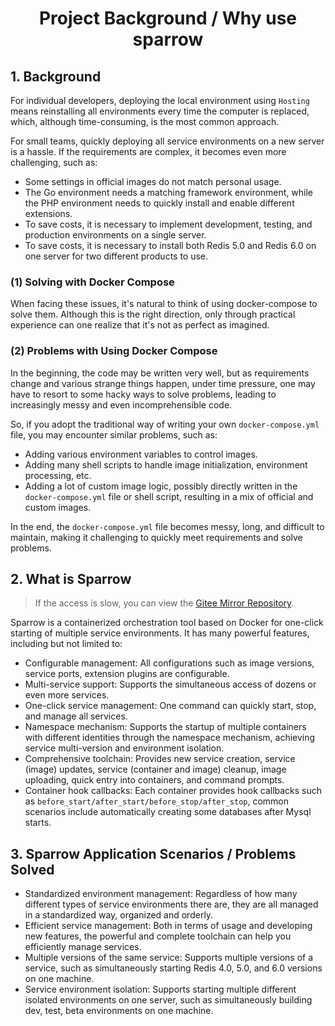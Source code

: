 <div align="center"> <h1>Project Background / Why use sparrow</h1> </div>

## 1. Background

For individual developers, deploying the local environment using `Hosting` means reinstalling all environments every time the computer is replaced, which, although time-consuming, is the most common approach.

For small teams, quickly deploying all service environments on a new server is a hassle. If the requirements are complex, it becomes even more challenging, such as:

- Some settings in official images do not match personal usage.
- The Go environment needs a matching framework environment, while the PHP environment needs to quickly install and enable different extensions.
- To save costs, it is necessary to implement development, testing, and production environments on a single server.
- To save costs, it is necessary to install both Redis 5.0 and Redis 6.0 on one server for two different products to use.

### (1) Solving with Docker Compose

When facing these issues, it's natural to think of using docker-compose to solve them. Although this is the right direction, only through practical experience can one realize that it's not as perfect as imagined.

### (2) Problems with Using Docker Compose

In the beginning, the code may be written very well, but as requirements change and various strange things happen, under time pressure, one may have to resort to some hacky ways to solve problems, leading to increasingly messy and even incomprehensible code.

So, if you adopt the traditional way of writing your own `docker-compose.yml` file, you may encounter similar problems, such as:

- Adding various environment variables to control images.
- Adding many shell scripts to handle image initialization, environment processing, etc.
- Adding a lot of custom image logic, possibly directly written in the `docker-compose.yml` file or shell script, resulting in a mix of official and custom images.

In the end, the `docker-compose.yml` file becomes messy, long, and difficult to maintain, making it challenging to quickly meet requirements and solve problems.

## 2. What is Sparrow

> If the access is slow, you can view the [Gitee Mirror Repository](https://gitee.com/WGrape/sparrow).

Sparrow is a containerized orchestration tool based on Docker for one-click starting of multiple service environments. It has many powerful features, including but not limited to:

- Configurable management: All configurations such as image versions, service ports, extension plugins are configurable.
- Multi-service support: Supports the simultaneous access of dozens or even more services.
- One-click service management: One command can quickly start, stop, and manage all services.
- Namespace mechanism: Supports the startup of multiple containers with different identities through the namespace mechanism, achieving service multi-version and environment isolation.
- Comprehensive toolchain: Provides new service creation, service (image) updates, service (container and image) cleanup, image uploading, quick entry into containers, and command prompts.
- Container hook callbacks: Each container provides hook callbacks such as `before_start/after_start/before_stop/after_stop`, common scenarios include automatically creating some databases after Mysql starts.

## 3. Sparrow Application Scenarios / Problems Solved

- Standardized environment management: Regardless of how many different types of service environments there are, they are all managed in a standardized way, organized and orderly.
- Efficient service management: Both in terms of usage and developing new features, the powerful and complete toolchain can help you efficiently manage services.
- Multiple versions of the same service: Supports multiple versions of a service, such as simultaneously starting Redis 4.0, 5.0, and 6.0 versions on one machine.
- Service environment isolation: Supports starting multiple different isolated environments on one server, such as simultaneously building dev, test, beta environments on one machine.
